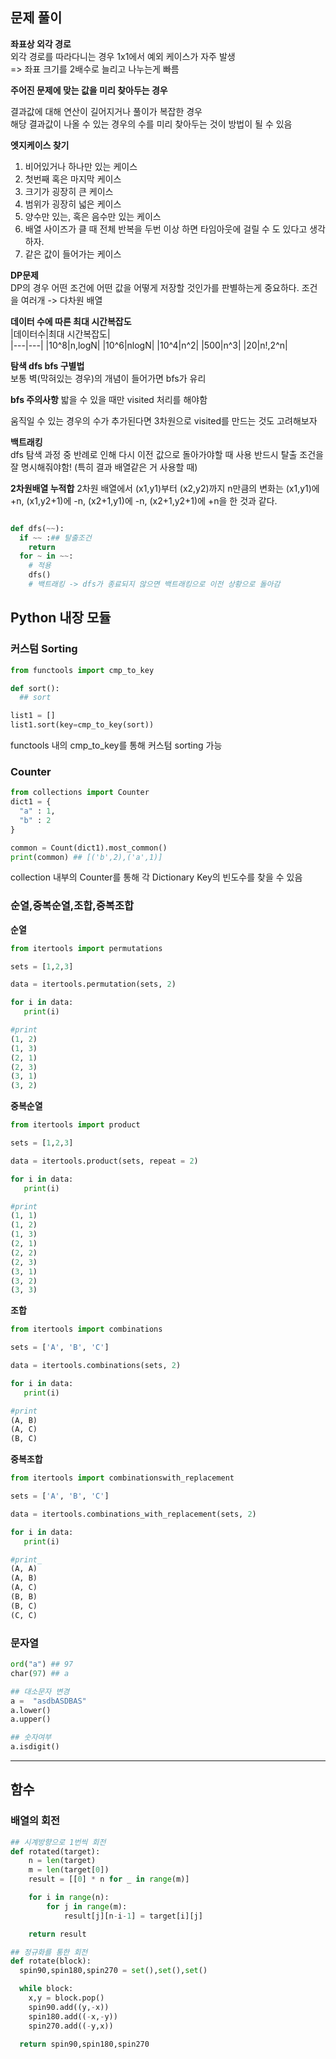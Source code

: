 ## 문제 풀이

**좌표상 외각 경로**  
외각 경로를 따라다니는 경우 1x1에서 예외 케이스가 자주 발생  
=> 좌표 크기를 2배수로 늘리고 나누는게 빠름

**주어진 문제에 맞는 값을 미리 찾아두는 경우**

결과값에 대해 연산이 길어지거나 풀이가 복잡한 경우  
해당 결과값이 나올 수 있는 경우의 수를 미리 찾아두는 것이 방법이 될 수 있음

**엣지케이스 찾기**

1. 비어있거나 하나만 있는 케이스
2. 첫번째 혹은 마지막 케이스
3. 크기가 굉장히 큰 케이스
4. 범위가 굉장히 넓은 케이스
5. 양수만 있는, 혹은 음수만 있는 케이스
6. 배열 사이즈가 클 때 전체 반복을 두번 이상 하면 타임아웃에 걸릴 수 도 있다고 생각하자.
7. 같은 값이 들어가는 케이스

**DP문제**  
DP의 경우 어떤 조건에 어떤 값을 어떻게 저장할 것인가를 판별하는게 중요하다.
조건을 여러개 -> 다차원 배열

**데이터 수에 따른 최대 시간복잡도**  
|데이터수|최대 시간복잡도|  
|---|---|
|10^8|n,logN|
|10^6|nlogN|
|10^4|n^2|
|500|n^3|
|20|n!,2^n|

**탐색 dfs bfs 구별법**  
보통 벽(막혀있는 경우)의 개념이 들어가면 bfs가 유리

**bfs 주의사항**
밟을 수 있을 때만 visited 처리를 해야함

움직일 수 있는 경우의 수가 추가된다면 3차원으로 visited를 만드는 것도 고려해보자

**백트래킹**  
dfs 탐색 과정 중 반례로 인해 다시 이전 값으로 돌아가야할 때 사용
반드시 탈출 조건을 잘 명시해줘야함! (특히 결과 배열같은 거 사용할 때)

**2차원배열 누적합**
2차원 배열에서 (x1,y1)부터 (x2,y2)까지 n만큼의 변화는 (x1,y1)에 +n, (x1,y2+1)에 -n, (x2+1,y1)에 -n, (x2+1,y2+1)에 +n을 한 것과 같다.

```python

def dfs(~~):
  if ~~ :## 탈출조건
    return
  for ~ in ~~:
    # 적용
    dfs()
    # 백트래킹 -> dfs가 종료되지 않으면 백트래킹으로 이전 상황으로 돌아감
```

## Python 내장 모듈

### 커스텀 Sorting

```python
from functools import cmp_to_key

def sort():
  ## sort

list1 = []
list1.sort(key=cmp_to_key(sort))
```

functools 내의 cmp_to_key를 통해 커스텀 sorting 가능

### Counter

```python
from collections import Counter
dict1 = {
  "a" : 1,
  "b" : 2
}

common = Count(dict1).most_common()
print(common) ## [('b',2),('a',1)]
```

collection 내부의 Counter를 통해 각 Dictionary Key의 빈도수를 찾을 수 있음

### 순열,중복순열,조합,중복조합

**순열**

```python
from itertools import permutations

sets = [1,2,3]

data = itertools.permutation(sets, 2)

for i in data:
   print(i)

#print
(1, 2)
(1, 3)
(2, 1)
(2, 3)
(3, 1)
(3, 2)
```

**중복순열**

```python
from itertools import product

sets = [1,2,3]

data = itertools.product(sets, repeat = 2)

for i in data:
   print(i)

#print
(1, 1)
(1, 2)
(1, 3)
(2, 1)
(2, 2)
(2, 3)
(3, 1)
(3, 2)
(3, 3)
```

**조합**

```python
from itertools import combinations

sets = ['A', 'B', 'C']

data = itertools.combinations(sets, 2)

for i in data:
   print(i)

#print
(A, B)
(A, C)
(B, C)
```

**중복조합**

```python
from itertools import combinationswith_replacement

sets = ['A', 'B', 'C']

data = itertools.combinations_with_replacement(sets, 2)

for i in data:
   print(i)

#print_
(A, A)
(A, B)
(A, C)
(B, B)
(B, C)
(C, C)
```

### 문자열

```python
ord("a") ## 97
char(97) ## a
```

```python
## 대소문자 변경
a =  "asdbASDBAS"
a.lower()
a.upper()

## 숫자여부
a.isdigit()
```

---

## 함수

### 배열의 회전

```python
## 시계방향으로 1번씩 회전
def rotated(target):
    n = len(target)
    m = len(target[0])
    result = [[0] * n for _ in range(m)]

    for i in range(n):
        for j in range(m):
            result[j][n-i-1] = target[i][j]

    return result

## 정규화를 통한 회전
def rotate(block):
  spin90,spin180,spin270 = set(),set(),set()

  while block:
    x,y = block.pop()
    spin90.add((y,-x))
    spin180.add((-x,-y))
    spin270.add((-y,x))

  return spin90,spin180,spin270
```
